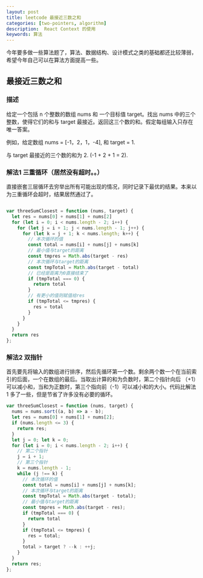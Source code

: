 ```yaml
---  
layout: post  
title: leetcode 最接近三数之和
categories: [two-pointers, algorithm] 
description:  React Context 的使用
keywords: 算法  
---  
```

今年要多做一些算法题了，算法、数据结构、设计模式之类的基础都还比较薄弱，希望今年自己可以在算法方面提高一些。

## 最接近三数之和

### 描述
给定一个包括 n 个整数的数组 nums 和 一个目标值 target。找出 nums 中的三个整数，使得它们的和与 target 最接近。返回这三个数的和。假定每组输入只存在唯一答案。

例如，给定数组 nums = [-1，2，1，-4], 和 target = 1.

与 target 最接近的三个数的和为 2. (-1 + 2 + 1 = 2).

### 解法1 三重循环（居然没有超时。。）

直接嵌套三层循环去穷举出所有可能出现的情况，同时记录下最优的结果。本来以为三重循环会超时，结果居然通过了。
```javascript

var threeSumClosest = function (nums, target) {
  let res = nums[0] + nums[1] + nums[2]
  for (let i = 0; i < nums.length - 2; i++) {
    for (let j = i + 1; j < nums.length - 1; j++) {
      for (let k = j + 1; k < nums.length; k++) {
        // 本次循环的值
        const total = nums[i] + nums[j] + nums[k]
        // 最小值与target的距离
        const tmpres = Math.abs(target - res)
        // 本次循环与target的距离
        const tmpTotal = Math.abs(target - total)
        // 已经是距离为0直接结束了
        if (tmpTotal === 0) {
          return total
        }
        // 有更小的值则赋值给res
        if (tmpTotal <= tmpres) {
          res = total
        }
      }
    }
  }
  return res
};
```

### 解法2 双指针
首先要先将输入的数组进行排序，然后先循环第一个数。剩余两个数一个在当前索引的后面，一个在数组的最后。当取出计算的和为负数时，第二个指针向后 （+1）可以减小和，当和为正数时，第三个指向前（-1）可以减小和的大小。代码比解法1 多了一些，但是节省了许多没有必要的循环。
```javascript
var threeSumClosest = function (nums, target) {
  nums = nums.sort((a, b) => a - b);
  let res = nums[0] + nums[1] + nums[2];
  if (nums.length <= 3) {
    return res;
  }
  let j = 0; let k = 0;
  for (let i = 0; i < nums.length - 2; i++) {
    // 第二个指针
    j = i + 1;
    // 第三个指针
    k = nums.length - 1;
    while (j !== k) {
      // 本次循环的值
      const total = nums[i] + nums[j] + nums[k];
      // 本次循环与target的距离
      const tmpTotal = Math.abs(target - total);
      // 最小值与target的距离
      const tmpres = Math.abs(target - res);
      if (tmpTotal === 0) {
        return total
      }
      if (tmpTotal <= tmpres) {
        res = total;
      }
      total > target ? --k : ++j;
    }
  }
  return res;
};
```
